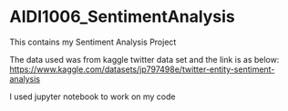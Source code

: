 # AIDI1006_SentimentAnalysis

This contains my Sentiment Analysis Project


The data used was from kaggle twitter data set and the link is as below:
https://www.kaggle.com/datasets/jp797498e/twitter-entity-sentiment-analysis

I used jupyter notebook to work on my code
